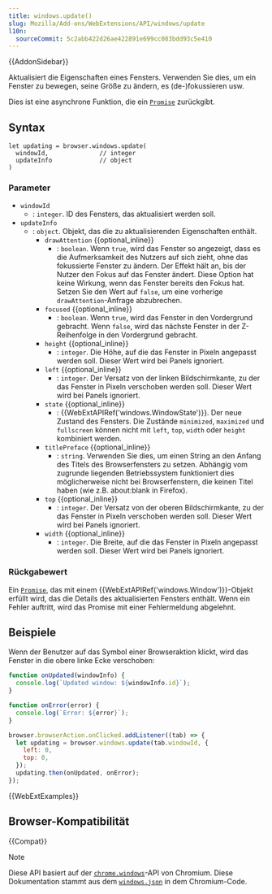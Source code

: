 ```yaml
---
title: windows.update()
slug: Mozilla/Add-ons/WebExtensions/API/windows/update
l10n:
  sourceCommit: 5c2abb422d26ae422891e699cc083bdd93c5e410
---
```


{{AddonSidebar}}

Aktualisiert die Eigenschaften eines Fensters. Verwenden Sie dies, um ein Fenster zu bewegen, seine Größe zu ändern, es (de-)fokussieren usw.

Dies ist eine asynchrone Funktion, die ein [`Promise`](/de/docs/Web/JavaScript/Reference/Global_Objects/Promise) zurückgibt.

## Syntax

```js-nolint
let updating = browser.windows.update(
  windowId,              // integer
  updateInfo             // object
)
```

### Parameter

- `windowId`
  - : `integer`. ID des Fensters, das aktualisiert werden soll.
- `updateInfo`
  - : `object`. Objekt, das die zu aktualisierenden Eigenschaften enthält.
    - `drawAttention` {{optional_inline}}
      - : `boolean`. Wenn `true`, wird das Fenster so angezeigt, dass es die Aufmerksamkeit des Nutzers auf sich zieht, ohne das fokussierte Fenster zu ändern. Der Effekt hält an, bis der Nutzer den Fokus auf das Fenster ändert. Diese Option hat keine Wirkung, wenn das Fenster bereits den Fokus hat. Setzen Sie den Wert auf `false`, um eine vorherige `drawAttention`-Anfrage abzubrechen.
    - `focused` {{optional_inline}}
      - : `boolean`. Wenn `true`, wird das Fenster in den Vordergrund gebracht. Wenn `false`, wird das nächste Fenster in der Z-Reihenfolge in den Vordergrund gebracht.
    - `height` {{optional_inline}}
      - : `integer`. Die Höhe, auf die das Fenster in Pixeln angepasst werden soll. Dieser Wert wird bei Panels ignoriert.
    - `left` {{optional_inline}}
      - : `integer`. Der Versatz von der linken Bildschirmkante, zu der das Fenster in Pixeln verschoben werden soll. Dieser Wert wird bei Panels ignoriert.
    - `state` {{optional_inline}}
      - : {{WebExtAPIRef('windows.WindowState')}}. Der neue Zustand des Fensters. Die Zustände `minimized`, `maximized` und `fullscreen` können nicht mit `left`, `top`, `width` oder `height` kombiniert werden.
    - `titlePreface` {{optional_inline}}
      - : `string`. Verwenden Sie dies, um einen String an den Anfang des Titels des Browserfensters zu setzen. Abhängig vom zugrunde liegenden Betriebssystem funktioniert dies möglicherweise nicht bei Browserfenstern, die keinen Titel haben (wie z.B. about:blank in Firefox).
    - `top` {{optional_inline}}
      - : `integer`. Der Versatz von der oberen Bildschirmkante, zu der das Fenster in Pixeln verschoben werden soll. Dieser Wert wird bei Panels ignoriert.
    - `width` {{optional_inline}}
      - : `integer`. Die Breite, auf die das Fenster in Pixeln angepasst werden soll. Dieser Wert wird bei Panels ignoriert.

### Rückgabewert

Ein [`Promise`](/de/docs/Web/JavaScript/Reference/Global_Objects/Promise), das mit einem {{WebExtAPIRef('windows.Window')}}-Objekt erfüllt wird, das die Details des aktualisierten Fensters enthält. Wenn ein Fehler auftritt, wird das Promise mit einer Fehlermeldung abgelehnt.

## Beispiele

Wenn der Benutzer auf das Symbol einer Browseraktion klickt, wird das Fenster in die obere linke Ecke verschoben:

```js
function onUpdated(windowInfo) {
  console.log(`Updated window: ${windowInfo.id}`);
}

function onError(error) {
  console.log(`Error: ${error}`);
}

browser.browserAction.onClicked.addListener((tab) => {
  let updating = browser.windows.update(tab.windowId, {
    left: 0,
    top: 0,
  });
  updating.then(onUpdated, onError);
});
```

{{WebExtExamples}}

## Browser-Kompatibilität

{{Compat}}

> [!NOTE]
> Diese API basiert auf der [`chrome.windows`](https://developer.chrome.com/docs/extensions/reference/api/windows#method-update)-API von Chromium. Diese Dokumentation stammt aus dem [`windows.json`](https://chromium.googlesource.com/chromium/src/+/master/chrome/common/extensions/api/windows.json) in dem Chromium-Code.
